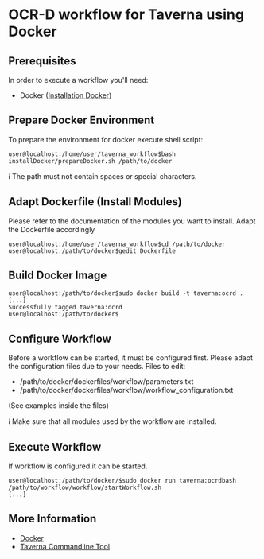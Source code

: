 # OCR-D workflow for Taverna using Docker

## Prerequisites

In order to execute a workflow you'll need:
- Docker ([Installation Docker](installDocker.md))

## Prepare Docker Environment
To prepare the environment for docker execute shell script:
```bash=bash
user@localhost:/home/user/taverna_workflow$bash installDocker/prepareDocker.sh /path/to/docker
```
:information_source: The path must not contain spaces or special characters.

## Adapt Dockerfile (Install Modules)
Please refer to the documentation of the modules you want to install.
Adapt the Dockerfile accordingly
```bash=bash
user@localhost:/home/user/taverna_workflow$cd /path/to/docker
user@localhost:/path/to/docker$gedit Dockerfile
```

## Build Docker Image
```bash=bash
user@localhost:/path/to/docker$sudo docker build -t taverna:ocrd .
[...]
Successfully tagged taverna:ocrd
user@localhost:/path/to/docker$
```

## Configure Workflow
Before a workflow can be started, it must be configured first.
Please adapt the configuration files due to your needs.
Files to edit:
* /path/to/docker/dockerfiles/workflow/parameters.txt
* /path/to/docker/dockerfiles/workflow/workflow_configuration.txt

(See examples inside the files)

:information_source: Make sure that all modules used by the workflow are installed.

## Execute Workflow
If workflow is configured it can be started.
```bash=bash
user@localhost:/path/to/docker/$sudo docker run taverna:ocrdbash /path/to/workflow/workflow/startWorkflow.sh
[...]
```

## More Information

* [Docker](https://www.docker.com/)
* [Taverna Commandline Tool](http://www.taverna.org.uk/download/command-line-tool/)

